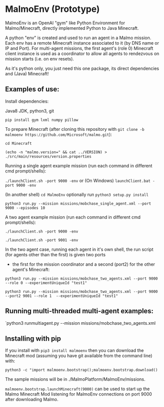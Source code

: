 # MalmoEnv (Prototype) #

MalmoEnv is an OpenAI "gym" like Python Environment for Malmo/Minecraft, directly implemented Python to Java Minecraft.

A python "env" is created and used to run an agent in a Malmo mission. Each env has a remote Minecraft instance
associated to it (by DNS name or IP and Port). For multi-agent missions, the first agent's (role 0) Minecraft 
client instance is used as a coordinator to allow all agents to rendezvous on mission starts (i.e. on env resets).

As it's python only, you just need this one package, its direct dependencies and (Java) Minecraft!

## Examples of use: ##

Install dependencies:

Java8 JDK, python3, git

`pip install gym lxml numpy pillow`

To prepare Minecraft (after cloning this repository with 
`git clone -b malmoenv https://github.com/Microsoft/malmo.git`):

`cd Minecraft`

`(echo -n "malmo.version=" && cat ../VERSION) > ./src/main/resources/version.properties` 

Running a single agent example mission (run each command in different cmd prompt/shells):

`./launchClient.sh -port 9000 -env` or (On Windows) `launchClient.bat -port 9000 -env`

(In another shell) `cd MalmoEnv` optionally run `python3 setup.py install`

`python3 run.py --mission missions/mobchase_single_agent.xml --port 9000 --episodes 10`

A two agent example mission (run each command in different cmd prompt/shells):

`./launchClient.sh -port 9000 -env`

`./launchClient.sh -port 9001 -env`

In the two agent case, running each agent in it's own shell, the run script (for agents other than the first) is given two ports 
- the first for the mission coordinator and a second (port2) for the other agent's Minecraft:

`python3 run.py --mission missions/mobchase_two_agents.xml --port 9000 --role 0 --experimentUniqueId "test1"`

`python3 run.py --mission missions/mobchase_two_agents.xml --port 9000 --port2 9001 --role 1  --experimentUniqueId "test1"`

## Running multi-threaded multi-agent examples: ##

`python3 runmultiagent.py --mission missions/mobchase_two_agents.xml 

## Installing with pip ##

If you install with `pip3 install malmoenv` then you can download the Minecraft mod 
(assuming you have git available from the command line) with: 

`python3 -c "import malmoenv.bootstrap();malmoenv.bootstrap.download()`

The sample missions will be in ./MalmoPlatform/MalmoEnv/missions.

`malmoenv.bootstrap.launchMinecraft(9000)` can be used to start up the Malmo Minecraft Mod 
listening for MalmoEnv connections on port 9000 after downloading Malmo.

